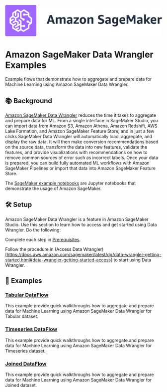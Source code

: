 ![Amazon SageMaker Data Wrangler](https://github.com/aws/amazon-sagemaker-examples/raw/main/_static/sagemaker-banner.png)

# Amazon SageMaker Data Wrangler Examples

Example flows that demonstrate how to aggregate and prepare data for Machine Learning using Amazon SageMaker Data Wrangler.

## :books: Background

[Amazon SageMaker Data Wrangler](https://aws.amazon.com/sagemaker/data-wrangler/) reduces the time it takes to aggregate and prepare data for ML. From a single interface in SageMaker Studio, you can import data from Amazon S3, Amazon Athena, Amazon Redshift, AWS Lake Formation, and Amazon SageMaker Feature Store, and in just a few clicks SageMaker Data Wrangler will automatically load, aggregate, and display the raw data. It will then make conversion recommendations based on the source data, transform the data into new features, validate the features, and provide visualizations with recommendations on how to remove common sources of error such as incorrect labels. Once your data is prepared, you can build fully automated ML workflows with Amazon SageMaker Pipelines or import that data into Amazon SageMaker Feature Store.



The [SageMaker example notebooks](https://sagemaker-examples.readthedocs.io/en/latest/) are Jupyter notebooks that demonstrate the usage of Amazon SageMaker.

## :hammer_and_wrench: Setup

Amazon SageMaker Data Wrangler is a feature in Amazon SageMaker Studio. Use this section to learn how to access and get started using Data Wrangler. Do the following:

Complete each step in [Prerequisites](https://docs.aws.amazon.com/sagemaker/latest/dg/data-wrangler-getting-started.html#data-wrangler-getting-started-prerequisite).

Follow the procedure in (Access Data Wrangler)[https://docs.aws.amazon.com/sagemaker/latest/dg/data-wrangler-getting-started.html#data-wrangler-getting-started-access] to start using Data Wrangler.




## :notebook: Examples

### [Tabular DataFlow](/joined-dataflow)

This example provide quick walkthroughs how to aggregate and prepare data for Machine Learning using Amazon SageMaker Data Wrangler for Tabular dataset.

### [Timeseries DataFlow](/timeseries-dataflow)

This example provide quick walkthroughs how to aggregate and prepare data for Machine Learning using Amazon SageMaker Data Wrangler for Timeseries dataset.

### [Joined DataFlow](/joined-dataflow)

This example provide quick walkthroughs how to aggregate and prepare data for Machine Learning using Amazon SageMaker Data Wrangler for Joined dataset.



